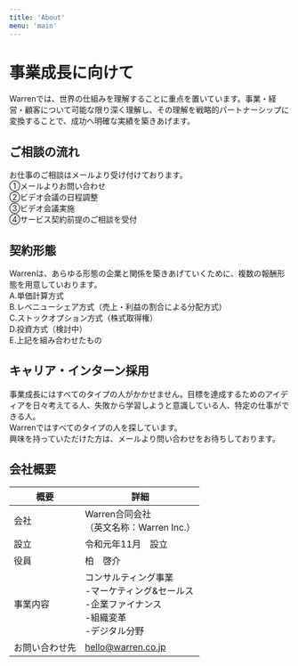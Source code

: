 ```yaml
---
title: 'About'
menu: 'main'
---
```


# 事業成長に向けて
Warrenでは、世界の仕組みを理解することに重点を置いています。事業・経営・顧客について可能な限り深く理解し、その理解を戦略的パートナーシップに変換することで、成功へ明確な実績を築きあげます。

## ご相談の流れ
お仕事のご相談はメールより受け付けております。<br>
①メールよりお問い合わせ<br>
②ビデオ会議の日程調整<br>
③ビデオ会議実施<br>
④サービス契約前提のご相談を受付<br>


## 契約形態
Warrenは、あらゆる形態の企業と関係を築きあげていくために、複数の報酬形態を用意していおります。<br>
A.単価計算方式<br>
B.レベニューシェア方式（売上・利益の割合による分配方式）<br>
C.ストックオプション方式（株式取得権）<br>
D.投資方式（検討中）<br>
E.上記を組み合わせたもの<br>

## キャリア・インターン採用
事業成長にはすべてのタイプの人がかかせません。目標を達成するためのアイディアを日々考えてる人、失敗から学習しようと意識している人、特定の仕事ができる人。<br>Warrenではすべてのタイプの人を探しています。<br>興味を持っていただけた方は、メールより問い合わせをお待ちしております。


## 会社概要
| 概要           | 詳細 |
| ---------     | --------------- |
| 会社         | Warren合同会社<br>（英文名称：Warren Inc.） |
| 設立         | 令和元年11月　設立 |
| 役員           | 柏　啓介 |
| 事業内容       | コンサルティング事業<br>-マーケティング&セールス<br>-企業ファイナンス <br>-組織変革<br>-デジタル分野|
| お問い合わせ先  | hello@warren.co.jp  |  
